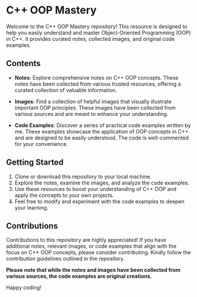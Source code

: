 # C++ OOP Mastery

Welcome to the C++ OOP Mastery repository! This resource is designed to help you easily understand and master Object-Oriented Programming (OOP) in C++. It provides curated notes, collected images, and original code examples.

## Contents

- **Notes**: Explore comprehensive notes on C++ OOP concepts. These notes have been collected from various trusted resources, offering a curated collection of valuable information.

- **Images**: Find a collection of helpful images that visually illustrate important OOP principles. These images have been collected from various sources and are meant to enhance your understanding.

- **Code Examples**: Discover a series of practical code examples written by me. These examples showcase the application of OOP concepts in C++ and are designed to be easily understood. The code is well-commented for your convenience.

## Getting Started

1. Clone or download this repository to your local machine.
2. Explore the notes, examine the images, and analyze the code examples.
3. Use these resources to boost your understanding of C++ OOP and apply the concepts to your own projects.
4. Feel free to modify and experiment with the code examples to deepen your learning.

## Contributions

Contributions to this repository are highly appreciated! If you have additional notes, relevant images, or code examples that align with the focus on C++ OOP concepts, please consider contributing. Kindly follow the contribution guidelines outlined in the repository.

**Please note that while the notes and images have been collected from various sources, the code examples are original creations.**

Happy coding!

